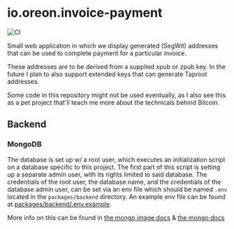 # io.oreon.invoice-payment

![CI](https://github.com/Robin-Hoodie/invoice-payment/actions/workflows/code-quality.yml/badge.svg)

Small web application in which we display generated (SegWit) addresses that can be used to complete payment for a particular invoice.

These addresses are to be derived from a supplied xpub or zpub key. In the future I plan to also support extended keys that can generate Taproot addresses.

Some code in this repository might not be used eventually, as I also see this as a pet project that'll teach me more about the technicals behind Bitcoin.

## Backend

### MongoDB

The database is set up w/ a root user, which executes an initialization script on a database specific to this project.
The first part of this script is setting up a separate admin user, with its rights limited to said database.
The credentials of the root user, the database name, and the credentials of the database admin user, can be set via an env file which should be named `.env` located in the `packages/backend` directory. An example env file can be found at [packages/backend/.env.example](packages/backend/.env.example).

More info on this can be found in [the mongo image docs](https://hub.docker.com/_/mongo) & [the mongo docs](https://docs.mongodb.com/manual/security/)
